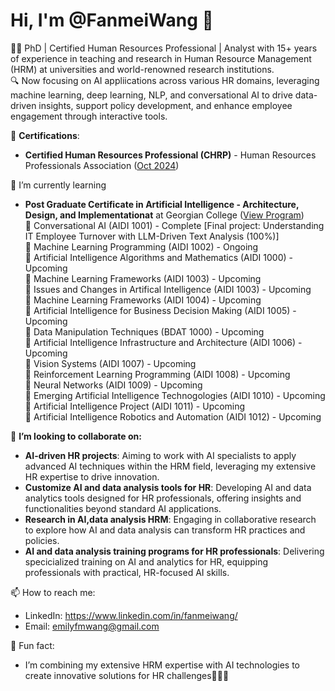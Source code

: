 # Hi, I'm @FanmeiWang 👋
🧑‍💼 PhD | Certified Human Resources Professional | Analyst with 15+ years of experience in teaching and research in Human Resource Management (HRM) at universities and world-renowned research institutions. <br>
🔍 Now focusing on AI appliications across various HR domains, leveraging machine learning, deep learning, NLP, and conversational AI to drive data-driven insights, support policy development, and enhance employee engagement through interactive tools. <br>

📜 **Certifications**: <br>
-   **Certified Human Resources Professional (CHRP)** - Human Resources Professionals Association ([Oct 2024](https://www.hrpa.ca/)) <br>

🌱 I’m currently learning <br>
 -   **Post Graduate Certificate in Artificial Intelligence - Architecture, Design, and Implementationat** at Georgian College ([View Program](https://cat.georgiancollege.ca/programs/aidi/)) <br>
 💬 Conversational AI (AIDI 1001) - Complete [Final project: Understanding IT Employee Turnover with LLM-Driven Text Analysis (100%)] <br>
 💬 Machine Learning Programming (AIDI 1002) - Ongoing <br>
 💬 Artificial Intelligence Algorithms and Mathematics (AIDI 1000) - Upcoming <br>
 💬 Machine Learning Frameworks (AIDI 1003) - Upcoming <br>
 💬 Issues and Changes in Artifical Intelligence (AIDI 1003) - Upcoming <br>
 💬 Machine Learning Frameworks (AIDI 1004) - Upcoming <br>
 💬 Artificial Intelligence for Business Decision Making (AIDI 1005) - Upcoming <br>
 💬 Data Manipulation Techniques (BDAT 1000) - Upcoming <br>
 💬 Artificial Intelligence Infrastructure and Architecture (AIDI 1006) - Upcoming <br>
 💬 Vision Systems (AIDI 1007) - Upcoming <br>
 💬 Reinforcement Learning Programming (AIDI 1008) - Upcoming <br>
 💬 Neural Networks (AIDI 1009) - Upcoming <br>
 💬 Emerging Artificial Intelligence Technogologies (AIDI 1010) - Upcoming <br>
 💬 Artificial Intelligence Project (AIDI 1011) - Upcoming <br>
 💬 Artificial Intelligence Robotics and Automation (AIDI 1012) - Upcoming <br>
     
 👯 **I’m looking to collaborate on:**
 - **AI-driven HR projects**: Aiming to work with AI specialists to apply advanced AI techniques within the HRM field, leveraging my extensive HR expertise to drive innovation.
 - **Customize AI and data analysis tools for HR**: Developing AI and data analytics tools designed for HR professionals, offering insights and functionalities beyond standard AI applications.
 - **Research in AI,data analysis HRM**: Engaging in collaborative research to explore how AI and data analysis can transform HR practices and policies.
 - **AI and data analysis training programs for HR professionals**: Delivering specicialized training on AI and analytics for HR, equipping professionals with practical, HR-focused AI skills.

 📫 How to reach me: <br>
 -    LinkedIn: https://www.linkedin.com/in/fanmeiwang/
 -    Email: emilyfmwang@gmail.com <br>
 
 🚀 Fun fact: <br>
 -    I’m combining my extensive HRM expertise with AI technologies to create innovative solutions for HR challenges🎉🎉🎉

